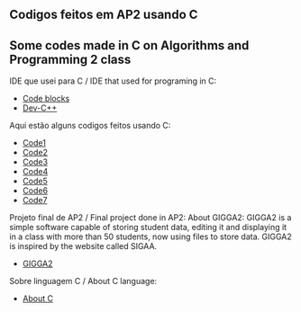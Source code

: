## Codigos feitos em AP2 usando C 
## Some codes made in C on Algorithms and Programming 2 class

IDE que usei para C / IDE that used for programing in C:

- [Code blocks](https://www.codeblocks.org/)
- [Dev-C++](https://www.bloodshed.net/)

Aqui estão alguns codigos feitos usando C:

- [Code1](https://github.com/floro-neto/AP2/blob/main/code1.c)
- [Code2](https://github.com/floro-neto/AP2/tree/main/code2)
- [Code3](https://github.com/floro-neto/AP2/tree/main/code3)
- [Code4](https://github.com/floro-neto/AP2/tree/main/code4)
- [Code5](https://github.com/floro-neto/AP2/tree/main/code5)
- [Code6](https://github.com/floro-neto/AP2/tree/main/code6)
- [Code7](https://github.com/floro-neto/AP2/tree/main/code7)


Projeto final de AP2 / Final project done in AP2:
About GIGGA2: GIGGA2 is a simple software capable of storing student data, editing it and displaying it in a class with more than 50 students, now using files to store data. GIGGA2 is inspired by the website called SIGAA.

- [GIGGA2](https://github.com/floro-neto/AP2/tree/main/GIGGA2)

Sobre linguagem C / About C language:

- [About C](https://www.sololearn.com/en/learn/courses/c-introduction)

